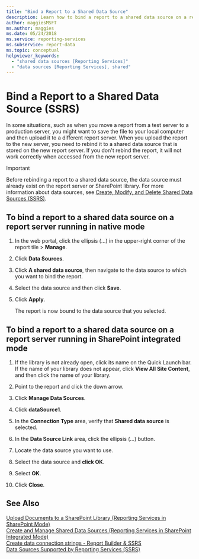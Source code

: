 ```yaml
---
title: "Bind a Report to a Shared Data Source"
description: Learn how to bind a report to a shared data source on a report server that is running in native mode or SharePoint integrated mode.
author: maggiesMSFT
ms.author: maggies
ms.date: 05/24/2018
ms.service: reporting-services
ms.subservice: report-data
ms.topic: conceptual
helpviewer_keywords:
  - "shared data sources [Reporting Services]"
  - "data sources [Reporting Services], shared"
---
```

# Bind a Report to a Shared Data Source (SSRS)
  In some situations, such as when you move a report from a test server to a production server, you might want to save the file to your local computer and then upload it to a different report server. When you upload the report to the new server, you need to rebind it to a shared data source that is stored on the new report server. If you don't rebind the report, it will not work correctly when accessed from the new report server.  
  
> [!IMPORTANT]  
>  Before rebinding a report to a shared data source, the data source must already exist on the report server or SharePoint library. For more information about data sources, see [Create, Modify, and Delete Shared Data Sources &#40;SSRS&#41;](../../reporting-services/report-data/create-modify-and-delete-shared-data-sources-ssrs.md).  
  
## To bind a report to a shared data source on a report server running in native mode  
  
1.  In the web portal, click the ellipsis (...) in the upper-right corner of the report tile > **Manage**.  

2.  Click **Data Sources**.  
  
3.  Click **A shared data source**, then navigate to the data source to which you want to bind the report.  
  
4.  Select the data source and then click **Save**.  
  
5.  Click **Apply**.  
  
     The report is now bound to the data source that you selected.  
  
## To bind a report to a shared data source on a report server running in SharePoint integrated mode  
  
1.  If the library is not already open, click its name on the Quick Launch bar. If the name of your library does not appear, click **View All Site Content**, and then click the name of your library.  
  
2.  Point to the report and click the down arrow.  
  
3.  Click **Manage Data Sources**.  
  
4.  Click **dataSource1**.  
  
5.  In the **Connection Type** area, verify that **Shared data source** is selected.  
  
6.  In the **Data Source Link** area, click the ellipsis (...) button.  
  
7.  Locate the data source you want to use.  
  
8.  Select the data source and **click OK**.  
  
9.  Select **OK**.
  
10. Click **Close**.  
  
## See Also  
 [Upload Documents to a SharePoint Library &#40;Reporting Services in SharePoint Mode&#41;](../../reporting-services/report-server-sharepoint/upload-documents-to-a-sharepoint-library-reporting-services-in-sharepoint-mode.md)   
 [Create and Manage Shared Data Sources &#40;Reporting Services in SharePoint Integrated Mode&#41;](/previous-versions/sql/)   
 [Create data connection strings - Report Builder & SSRS](../../reporting-services/report-data/data-connections-data-sources-and-connection-strings-report-builder-and-ssrs.md)   
 [Data Sources Supported by Reporting Services &#40;SSRS&#41;](../../reporting-services/report-data/data-sources-supported-by-reporting-services-ssrs.md)  
  
